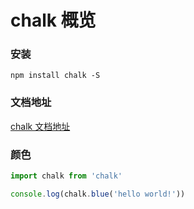 # chalk 概览

### 安装

``` shell
npm install chalk -S
```

### 文档地址

[chalk 文档地址](https://github.com/chalk/chalk)

### 颜色

``` typescript
import chalk from 'chalk'

console.log(chalk.blue('hello world!')) 
```

